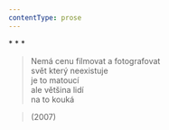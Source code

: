 ```yaml
---
contentType: prose
---
```


\* \* \*

> Nemá cenu filmovat a fotografovat  
> svět který neexistuje  
> je to matoucí  
> ale většina lidí  
> na to kouká

> (2007)
